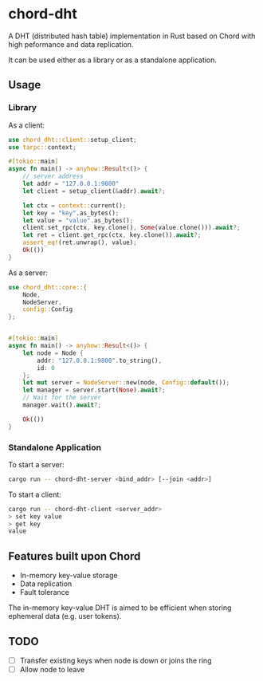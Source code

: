# chord-dht

A DHT (distributed hash table) implementation in Rust based on Chord with high peformance and data replication.

It can be used either as a library or as a standalone application.

## Usage

### Library

As a client:

```rust
use chord_dht::client::setup_client;
use tarpc::context;

#[tokio::main]
async fn main() -> anyhow::Result<()> {
	// server address
	let addr = "127.0.0.1:9800"
	let client = setup_client(&addr).await?;

	let ctx = context::current();
	let key = "key".as_bytes();
	let value = "value".as_bytes();
	client.set_rpc(ctx, key.clone(), Some(value.clone())).await?;
	let ret = client.get_rpc(ctx, key.clone()).await?;
	assert_eq!(ret.unwrap(), value);
	Ok(())
}
```

As a server:

```rust
use chord_dht::core::{
	Node,
	NodeServer,
	config::Config
};


#[tokio::main]
async fn main() -> anyhow::Result<()> {
	let node = Node {
		addr: "127.0.0.1:9800".to_string(),
		id: 0
	};
	let mut server = NodeServer::new(node, Config::default());
	let manager = server.start(None).await?;
	// Wait for the server
	manager.wait().await?;

	Ok(())
}
```


### Standalone Application

To start a server:

```sh
cargo run -- chord-dht-server <bind_addr> [--join <addr>]
```

To start a client:

```sh
cargo run -- chord-dht-client <server_addr>
> set key value
> get key
value
```


## Features built upon Chord

* In-memory key-value storage
* Data replication
* Fault tolerance

The in-memory key-value DHT is aimed to be efficient when storing ephemeral data (e.g. user tokens).


## TODO

- [ ] Transfer existing keys when node is down or joins the ring
- [ ] Allow node to leave
